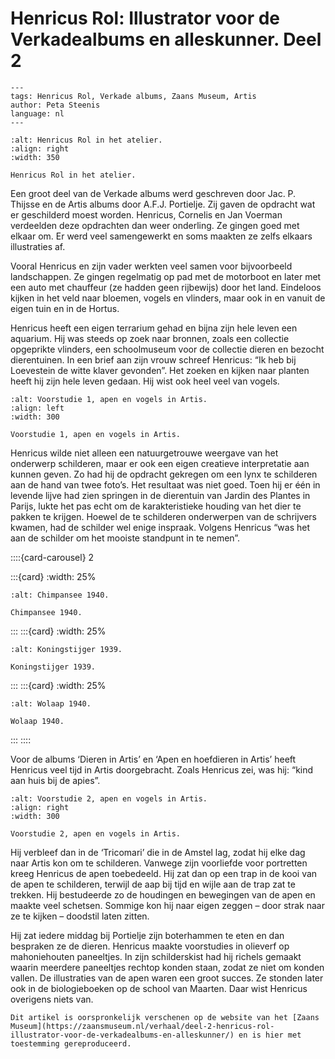 # Henricus Rol: Illustrator voor de Verkadealbums en alleskunner. Deel 2

```{post} 2023-04-10
---
tags: Henricus Rol, Verkade albums, Zaans Museum, Artis
author: Peta Steenis
language: nl
---
```

```{figure} /images/foto_Henricus_Rol_atelier.jpg
:alt: Henricus Rol in het atelier.
:align: right
:width: 350

Henricus Rol in het atelier.
```

Een groot deel van de Verkade albums werd geschreven door Jac. P. Thijsse en de Artis albums door A.F.J. Portielje.
Zij gaven de opdracht wat er geschilderd moest worden.
Henricus, Cornelis en Jan Voerman verdeelden deze opdrachten dan weer onderling.
Ze gingen goed met elkaar om.
Er werd veel samengewerkt en soms maakten ze zelfs elkaars illustraties af.

Vooral Henricus en zijn vader werkten veel samen voor bijvoorbeeld landschappen.
Ze gingen regelmatig op pad met de motorboot en later met een auto met chauffeur (ze hadden geen rijbewijs) door het land.
Eindeloos kijken in het veld naar bloemen, vogels en vlinders, maar ook in en vanuit de eigen tuin en in de Hortus.

Henricus heeft een eigen terrarium gehad en bijna zijn hele leven een aquarium.
Hij was steeds op zoek naar bronnen, zoals een collectie opgeprikte vlinders, een schoolmuseum voor de collectie dieren en bezocht dierentuinen.
In een brief aan zijn vrouw schreef Henricus: “Ik heb bij Loevestein de witte klaver gevonden”.
Het zoeken en kijken naar planten heeft hij zijn hele leven gedaan.
Hij wist ook heel veel van vogels.

```{figure} /images/voorstudie-1938-olieverf-29x16-cm.jpg
:alt: Voorstudie 1, apen en vogels in Artis.
:align: left
:width: 300

Voorstudie 1, apen en vogels in Artis.
```

Henricus wilde niet alleen een natuurgetrouwe weergave van het onderwerp schilderen, maar er ook een eigen creatieve interpretatie aan kunnen geven.
Zo had hij de opdracht gekregen om een lynx te schilderen aan de hand van twee foto’s.
Het resultaat was niet goed.
Toen hij er één in levende lijve had zien springen in de dierentuin van Jardin des Plantes in Parijs, lukte het pas echt om de karakteristieke houding van het dier te pakken te krijgen.
Hoewel de te schilderen onderwerpen van de schrijvers kwamen, had de schilder wel enige inspraak.
Volgens Henricus “was het aan de schilder om het mooiste standpunt in te nemen”.

::::{card-carousel} 2

:::{card}
:width: 25%

```{figure} /images/Chimpansee_1940.jpeg
:alt: Chimpansee 1940.

Chimpansee 1940.
```

:::
:::{card}
:width: 25%

```{figure} /images/koningstijger.jpg
:alt: Koningstijger 1939.

Koningstijger 1939.
```

:::
:::{card}
:width: 25%

```{figure} /images/wolaap_1940.jpeg
:alt: Wolaap 1940.

Wolaap 1940.
```

:::
::::

Voor de albums ‘Dieren in Artis’ en ‘Apen en hoefdieren in Artis’ heeft Henricus veel tijd in Artis doorgebracht. Zoals Henricus zei, was hij: “kind aan huis bij de apies”.

```{figure} /images/voorstudie-in-Artis-1936-1938-olieverf-24x16-cm.jpg
:alt: Voorstudie 2, apen en vogels in Artis.
:align: right
:width: 300

Voorstudie 2, apen en vogels in Artis.
```

Hij verbleef dan in de ‘Tricomari’ die in de Amstel lag, zodat hij elke dag naar Artis kon om te schilderen.
Vanwege zijn voorliefde voor portretten kreeg Henricus de apen toebedeeld.
Hij zat dan op een trap in de kooi van de apen te schilderen, terwijl de aap bij tijd en wijle aan de trap zat te trekken.
Hij bestudeerde zo de houdingen en bewegingen van de apen en maakte veel schetsen.
Sommige kon hij naar eigen zeggen – door strak naar ze te kijken – doodstil laten zitten.

Hij zat iedere middag bij Portielje zijn boterhammen te eten en dan bespraken ze de dieren.
Henricus maakte voorstudies in olieverf op mahoniehouten paneeltjes.
In zijn schilderskist had hij richels gemaakt waarin meerdere paneeltjes rechtop konden staan, zodat ze niet om konden vallen.
De illustraties van de apen waren een groot succes.
Ze stonden later ook in de biologieboeken op de school van Maarten.
Daar wist Henricus overigens niets van.

```{note}
Dit artikel is oorspronkelijk verschenen op de website van het [Zaans Museum](https://zaansmuseum.nl/verhaal/deel-2-henricus-rol-illustrator-voor-de-verkadealbums-en-alleskunner/) en is hier met toestemming gereproduceerd.
```
